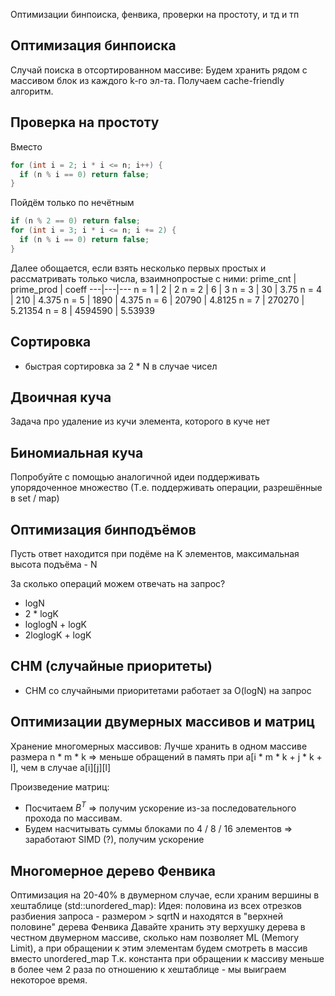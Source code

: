 Оптимизации бинпоиска, фенвика, проверки на простоту,  и тд и тп

## Оптимизация бинпоиска
Случай поиска в отсортированном массиве:
Будем хранить рядом с массивом блок из каждого k-го эл-та.
Получаем cache-friendly алгоритм.

## Проверка на простоту
Вместо
```cpp
for (int i = 2; i * i <= n; i++) {
  if (n % i == 0) return false;
}
```

Пойдём только по нечётным
```cpp
if (n % 2 == 0) return false;
for (int i = 3; i * i <= n; i += 2) {
  if (n % i == 0) return false;
}
```

Далее обощается, если взять несколько первых простых и рассматривать только числа, взаимнопростые с ними:
prime_cnt | prime_prod | coeff
---|---|---
n = 1 | 2 | 2
n = 2 | 6 | 3
n = 3 | 30 | 3.75
n = 4 | 210 | 4.375
n = 5 | 1890 | 4.375
n = 6 | 20790 | 4.8125
n = 7 | 270270 | 5.21354
n = 8 | 4594590 | 5.53939

## Сортировка
- быстрая сортировка за 2 * N в случае чисел

## Двоичная куча
Задача про удаление из кучи элемента, которого в куче нет

## Биномиальная куча
Попробуйте с помощью аналогичной идеи поддерживать упорядоченное множество
(Т.е. поддерживать операции, разрешённые в set / map)

## Оптимизация бинподъёмов
Пусть ответ находится при подёме на K элементов, максимальная высота подъёма - N

За сколько операций можем отвечать на запрос?
- logN
- 2 * logK
- loglogN + logK
- 2loglogK + logK

## СНМ (случайные приоритеты)
- СНМ со случайными приоритетами работает за O(logN) на запрос

## Оптимизации двумерных массивов и матриц
Хранение многомерных массивов:
Лучше хранить в одном массиве размера n * m * k => меньше обращений в память при a[i * m * k + j * k + l], чем в случае a[i][j][l]

Произведение матриц:
- Посчитаем $B^{T}$ => получим ускорение из-за последовательного прохода по массивам.
- Будем насчитывать суммы блоками по 4 / 8 / 16 элементов => заработают SIMD (?), получим ускорение

## Многомерное дерево Фенвика
Оптимизация на 20-40% в двумерном случае, если храним вершины в хештаблице (std::unordered_map):
Идея: половина из всех отрезков разбиения запроса - размером > sqrtN и находятся в "верхней половине" дерева Фенвика
Давайте хранить эту верхушку дерева в честном двумерном массиве, сколько нам позволяет ML (Memory Limit), а при обращении к этим элементам будем смотреть в массив вместо unordered_map
Т.к. константа при обращении к массиву меньше в более чем 2 раза по отношению к хештаблице - мы выиграем некоторое время.
